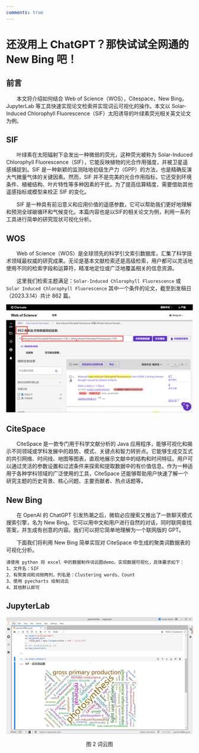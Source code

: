 ```yaml
---
comments: true
---
```


# 还没用上 ChatGPT？那快试试全网通的 New Bing 吧！



## 前言

&emsp;&emsp;本文将介绍如何结合 Web of Science（WOS），Citespace，New Bing，JupyterLab 等工具快速实现论文检索并实现词云可视化的操作。本文以 Solar-Induced Chlorophyll Fluorescence（SIF）太阳诱导的叶绿素荧光相关英文论文为例。



## SIF

&emsp;&emsp;叶绿素在太阳辐射下会发出一种微弱的荧光，这种荧光被称为 Solar-Induced Chlorophyll Fluorescence（SIF），它能反映植物的光合作用强度，并被卫星遥感捕捉到。SIF 是一种新颖的监测陆地初级生产力（GPP）的方法，也是精确反演大气微量气体的关键因素。然而，SIF 并不是完美的光合作用指标，它还受到环境条件、植被结构、叶片特性等多种因素的干扰。为了提高估算精度，需要借助其他遥感指标或模型来校正 SIF 的变化。

&emsp;&emsp;SIF 是一种具有前沿意义和应用价值的遥感参数，它可以帮助我们更好地理解和预测全球碳循环和气候变化。本篇内容也是以SIF的相关论文为例，利用一系列工具进行简单的研究现状可视化分析。



## WOS

&emsp;&emsp;Web of Science（WOS）是全球领先的科学引文索引数据库，汇集了科学技术领域最权威的研究成果。无论是基本文献检索还是高级检索，用户都可以灵活地使用不同的检索字段和运算符，精准地定位或广泛地覆盖相关的信息资源。

&emsp;&emsp;这里我们检索主题满足：`Solar-Induced Chlorophyll Fluorescence` 或 `Solar Induced Chlorophyll Fluorescence` 其中一个条件的论文，截至到发稿日（2023.3.14）共计 862 篇。

![image-20230314092434686](./img/image-20230314092434686.png)



## CiteSpace

&emsp;&emsp;CiteSpace 是一款专门用于科学文献分析的 Java 应用程序，能够可视化和揭示不同领域或学科发展中的趋势、模式、关键点和智力转折点。它能够生成交互式的共引网络、时间线、地图等图表，直观地展示文献中的结构和时间特征。用户可以通过灵活的参数设置和过滤条件来探索和提取数据中的有价值信息。作为一种适用于各种学科领域的广泛使用的工具，CiteSpace 还能够帮助用户快速了解一个研究主题的历史背景、核心问题、主要贡献者、热点话题等。





## New Bing

&emsp;&emsp;在 OpenAI 的 ChatGPT 引发热潮之后，微软必应搜索又推出了一款聊天模式搜索引擎，名为 New Bing。它可以用中文和用户进行自然的对话，同时联网查找答案，并生成有创意的内容。我们可以把它简单地理解为一个联网版的 GPT。

&emsp;&emsp;下面我们将利用 New Bing 简单实现对 CiteSpace 中生成的聚类词数据表的可视化分析。

```
请使用 python 将 excel 中的数据制作词云图demo，实现数据可视化，具体要求如下：
1、文件名：SIF
2、有聚类词和词频两列，列名是：Clustering words、Count
3、使用 pyecharts 绘制词云
4、其他默认即可
```



## JupyterLab



![image-20230314092906415](./img/image-20230314092906415.png)

<center>图 2 词云图</center>
